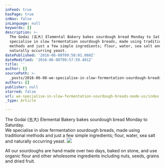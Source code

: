 ```yaml
---
inFeed: true
hasPage: true
inNav: false
inLanguage: null
keywords: []
description: >-
  The Godai (五大) Elemental Bakery bakes sourdough bread Monday to Saturday.  We
  specialise in slow fermentation sourdough breads, made using traditional
  methods and just a few simple ingredients; flour, water, sea salt and
  naturally occurring yeast. 
datePublished: '2016-06-08T09:58:01.060Z'
dateModified: '2016-06-08T09:57:59.401Z'
title: ''
author: []
sourcePath: >-
  _posts/2016-06-08-we-specialise-in-slow-fermentation-sourdough-breads-made-us.md
authors: []
publisher: null
starred: false
url: we-specialise-in-slow-fermentation-sourdough-breads-made-us/index.html
_type: Article

---
```

The Godai (五大) Elemental Bakery bakes sourdough bread Monday to Saturday.  
We specialise in slow fermentation sourdough breads, made using traditional methods and just a few simple ingredients; flour, water, sea salt and naturally occurring yeast. ![](https://the-grid-user-content.s3-us-west-2.amazonaws.com/6c226254-f438-48af-a059-71ec6be67f38.jpg)

All our sourdoughs are hand made over two days, baked on stone, and use organic flour and other wholesome ingredients including nuts, seeds, grains and dried fruit.
